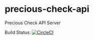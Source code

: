 # precious-check-api
Precious Check API Server

Build Status: [![CircleCI](https://circleci.com/gh/desponda/precious-check-api/tree/master.svg?style=svg)](https://circleci.com/gh/desponda/precious-check-api/tree/master)
